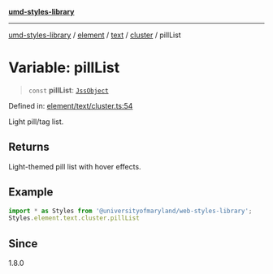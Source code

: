 [**umd-styles-library**](../../../../../../README.md)

***

[umd-styles-library](../../../../../../modules.md) / [element](../../../../../README.md) / [text](../../../README.md) / [cluster](../README.md) / pillList

# Variable: pillList

> `const` **pillList**: [`JssObject`](../../../../../../utilities/namespaces/transform/type-aliases/JssObject.md)

Defined in: [element/text/cluster.ts:54](https://github.com/UMD-Digital/design-system/blob/ada30a44686a89a90941bbd44a6f156101fc9b44/packages/styles/source/element/text/cluster.ts#L54)

Light pill/tag list.

## Returns

Light-themed pill list with hover effects.

## Example

```typescript
import * as Styles from '@universityofmaryland/web-styles-library';
Styles.element.text.cluster.pillList
```

## Since

1.8.0
